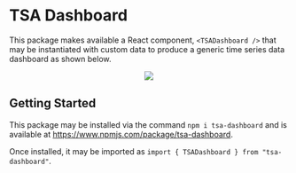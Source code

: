 # TSA Dashboard
This package makes available a React component, `<TSADashboard />` that may be instantiated with custom data to produce a generic time series data dashboard as shown below.

<figure align="center">
    <img src="https://i.postimg.cc/6pgxMt8F/tsa-dashboard.png"/>
</figure>

## Getting Started
This package may be installed via the command `npm i tsa-dashboard` and is available at https://www.npmjs.com/package/tsa-dashboard.

Once installed, it may be imported as `import { TSADashboard } from "tsa-dashboard"`.